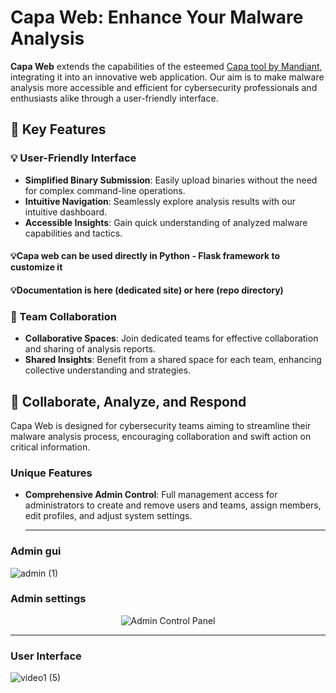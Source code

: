 # Capa Web: Enhance Your Malware Analysis

**Capa Web** extends the capabilities of the esteemed [Capa tool by Mandiant](https://github.com/mandiant/capa), integrating it into an innovative web application. Our aim is to make malware analysis more accessible and efficient for cybersecurity professionals and enthusiasts alike through a user-friendly interface.

## 🌟 Key Features

### 💡 User-Friendly Interface

- **Simplified Binary Submission**: Easily upload binaries without the need for complex command-line operations.
- **Intuitive Navigation**: Seamlessly explore analysis results with our intuitive dashboard.
- **Accessible Insights**: Gain quick understanding of analyzed malware capabilities and tactics.

#### 💡Capa web can be used directly in Python - Flask framework to customize it

#### 💡Documentation is here (dedicated site) or here (repo directory)

### 👥 Team Collaboration

- **Collaborative Spaces**: Join dedicated teams for effective collaboration and sharing of analysis reports.
- **Shared Insights**: Benefit from a shared space for each team, enhancing collective understanding and strategies.

## 🚀 Collaborate, Analyze, and Respond

Capa Web is designed for cybersecurity teams aiming to streamline their malware analysis process, encouraging collaboration and swift action on critical information. 

### Unique Features

- **Comprehensive Admin Control**: Full management access for administrators to create and remove users and teams, assign members, edit profiles, and adjust system settings.

  ----------------------------------------------------------------------------------------------------------------------------------------

### Admin gui

![admin (1)](https://github.com/andreisss/Capa-web/assets/10872139/122bfbfc-c58d-4063-a7ed-7f08901680fb)


### Admin settings


<p align="center">
  <img src="https://github.com/andreisss/Capa-web/assets/10872139/cdf9608a-a7c9-4ceb-8a53-a278b16da041" alt="Admin Control Panel" />
</p>

-------------------------------------------------------------------------------------------------------------------------------------------

### User Interface

![video1 (5)](https://github.com/andreisss/Capa-web/assets/10872139/6eadfd08-3687-4f54-8469-3fa19080e399)
